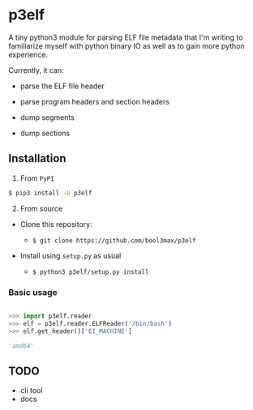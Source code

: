 # **p3elf**

A tiny python3 module for parsing ELF file metadata that I'm writing to familiarize myself with python binary IO as well as to gain more python experience.

Currently, it can: 

* parse the ELF file header

* parse program headers and section headers

* dump segments

* dump sections

## Installation

1. From `PyPI`

```sh
$ pip3 install -U p3elf
```

2. From source

* Clone this repository: 

    + `$ git clone https://github.com/bool3max/p3elf`

* Install using `setup.py` as usual

    + `$ python3 p3elf/setup.py install`

### Basic usage

```python

>>> import p3elf.reader
>>> elf = p3elf.reader.ELFReader('/bin/bash')
>>> elf.get_header()['EI_MACHINE']

'amd64'
```

## TODO
* cli tool
* docs
